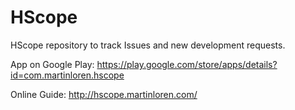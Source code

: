 # HScope
HScope repository to track Issues and new development requests.

App on Google Play: https://play.google.com/store/apps/details?id=com.martinloren.hscope

Online Guide: http://hscope.martinloren.com/

